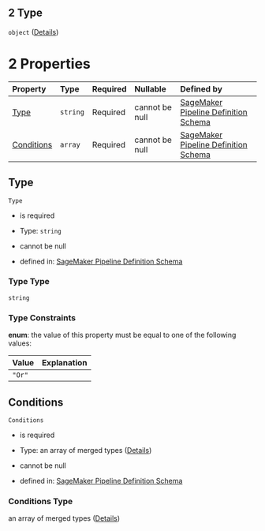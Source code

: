 ## 2 Type

`object` ([Details](pipeline-definition-definitions-orcondition.md))

# 2 Properties

| Property                  | Type     | Required | Nullable       | Defined by                                                                                                                                                                                                                                                      |
| :------------------------ | :------- | :------- | :------------- | :-------------------------------------------------------------------------------------------------------------------------------------------------------------------------------------------------------------------------------------------------------------- |
| [Type](#type)             | `string` | Required | cannot be null | [SageMaker Pipeline Definition Schema](pipeline-definition-definitions-orcondition-properties-type.md "https://github.com/jerrypeng7773/sagemaker-model-building-pipeline-definition-JSON-schema/schema/#/definitions/OrCondition/properties/Type")             |
| [Conditions](#conditions) | `array`  | Required | cannot be null | [SageMaker Pipeline Definition Schema](pipeline-definition-definitions-orcondition-properties-conditions.md "https://github.com/jerrypeng7773/sagemaker-model-building-pipeline-definition-JSON-schema/schema/#/definitions/OrCondition/properties/Conditions") |

## Type



`Type`

*   is required

*   Type: `string`

*   cannot be null

*   defined in: [SageMaker Pipeline Definition Schema](pipeline-definition-definitions-orcondition-properties-type.md "https://github.com/jerrypeng7773/sagemaker-model-building-pipeline-definition-JSON-schema/schema/#/definitions/OrCondition/properties/Type")

### Type Type

`string`

### Type Constraints

**enum**: the value of this property must be equal to one of the following values:

| Value  | Explanation |
| :----- | :---------- |
| `"Or"` |             |

## Conditions



`Conditions`

*   is required

*   Type: an array of merged types ([Details](pipeline-definition-definitions-orcondition-properties-conditions-items.md))

*   cannot be null

*   defined in: [SageMaker Pipeline Definition Schema](pipeline-definition-definitions-orcondition-properties-conditions.md "https://github.com/jerrypeng7773/sagemaker-model-building-pipeline-definition-JSON-schema/schema/#/definitions/OrCondition/properties/Conditions")

### Conditions Type

an array of merged types ([Details](pipeline-definition-definitions-orcondition-properties-conditions-items.md))
